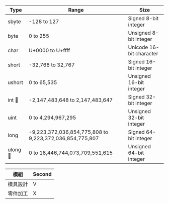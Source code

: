 Type | Range|	Size
-|-|-
sbyte |	-128 to 127|	Signed 8-bit integer
byte|	0 to 255|	Unsigned 8-bit integer
char|	U+0000 to U+ffff|	Unicode 16-bit character
short|	-32,768 to 32,767|	Signed 16-bit integer
ushort|	0 to 65,535|	Unsigned 16-bit integer
int 𠁻|	-2,147,483,648 to 2,147,483,647|	Signed 32-bit integer
uint|	0 to 4,294,967,295|	Unsigned 32-bit integer
long|	-9,223,372,036,854,775,808 to 9,223,372,036,854,775,807|	Signed 64-bit integer
ulong 𠁻|	0 to 18,446,744,073,709,551,615|	Unsigned 64-bit integer

| **模組** | **Second** |
|--|--|
| 模具設計 | V |
| 零件加工 | X |